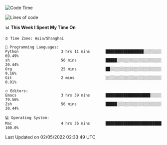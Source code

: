 <!--START_SECTION:waka-->
![Code Time](http://img.shields.io/badge/Code%20Time-703%20hrs%2023%20mins-blue)

![Lines of code](https://img.shields.io/badge/From%20Hello%20World%20I%27ve%20Written-22%20Thousand%20lines%20of%20code-blue)

📊 **This Week I Spent My Time On** 

```text
⌚︎ Time Zone: Asia/Shanghai

💬 Programming Languages: 
Python                   3 hrs 11 mins       █████████████████░░░░░░░░   69.49% 
sh                       56 mins             █████░░░░░░░░░░░░░░░░░░░░   20.44% 
Org                      25 mins             ██░░░░░░░░░░░░░░░░░░░░░░░   9.16% 
Git                      2 mins              ░░░░░░░░░░░░░░░░░░░░░░░░░   0.91%

🔥 Editors: 
Emacs                    3 hrs 39 mins       ████████████████████░░░░░   79.56% 
Zsh                      56 mins             █████░░░░░░░░░░░░░░░░░░░░   20.44%

💻 Operating System: 
Mac                      4 hrs 36 mins       █████████████████████████   100.0%

```


 Last Updated on 02/05/2022 02:33:49 UTC
<!--END_SECTION:waka-->
